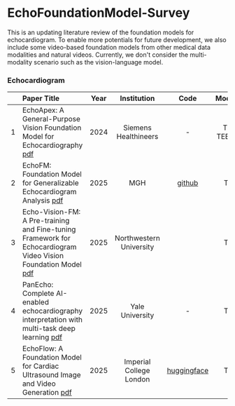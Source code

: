 # EchoFoundationModel-Survey
This is an updating literature review of the foundation models for echocardiogram. To enable more potentials for future development, we also include some video-based foundation models from other medical data modalities and natural videos. Currently, we don't consider the multi-modality scenario such as the vision-language model.


### Echocardiogram

| | Paper Title | Year | Institution | Code | Modality | Backbone |
| :--: | :--------- | :-----: | :-----: | :-----: | :-----: | :-----: |
| 1 | EchoApex: A General-Purpose Vision Foundation Model for Echocardiography [pdf](https://arxiv.org/pdf/2410.11092) | 2024 | Siemens Healthineers | - | TTE, TEE, ICE | ViT-B |
| 2 | EchoFM: Foundation Model for Generalizable Echocardiogram Analysis [pdf](https://arxiv.org/pdf/2410.23413) | 2025 | MGH | [github](https://github.com/SekeunKim/EchoFM) | TTE | - |
| 3 | Echo-Vision-FM: A Pre-training and Fine-tuning Framework for Echocardiogram Video Vision Foundation Model [pdf](https://www.medrxiv.org/content/10.1101/2024.10.09.24315195v3.full.pdf) | 2025 | Northwestern University |  | TTE | ViT-B |
| 4 | PanEcho: Complete AI-enabled echocardiography interpretation with multi-task deep learning [pdf](https://pmc.ncbi.nlm.nih.gov/articles/PMC12047937/) | 2025 | Yale University | - | TTE | - |
| 5 | EchoFlow: A Foundation Model for Cardiac Ultrasound Image and Video Generation [pdf](https://arxiv.org/pdf/2503.22357) | 2025 | Imperial College London | [huggingface](https://huggingface.co/spaces/HReynaud/EchoFlow) | TTE | A-VAE |

